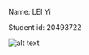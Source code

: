 Name: LEI Yi

Student id: 20493722

![alt text](http://https://github.com/leiyi777/comp3111-lab1-demo/img.png)